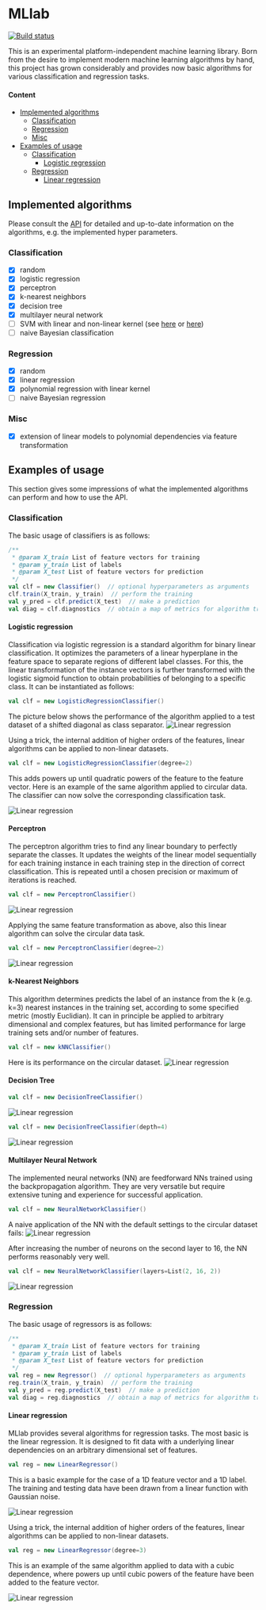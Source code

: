 # MLlab

[![Build status](https://travis-ci.org/andb0t/MLlab.svg?branch=master)](https://travis-ci.org/andb0t)

This is an experimental platform-independent machine learning library. Born from the desire to implement modern machine learning algorithms by hand, this project has grown considerably and provides now basic algorithms for various classification and regression tasks.


#### Content
* [Implemented algorithms](#implemented-algorithms)
  * [Classification](#classification)
  * [Regression](#regression)
  * [Misc](#misc)
* [Examples of usage](#examples-of-usage)
  * [Classification](#classification)
    * [Logistic regression](#logistic-regression)
  * [Regression](#regression)
    * [Linear regression](#linear-regression)





## Implemented algorithms
Please consult the [API](https://andb0t.github.io/MLlab/api/index.html) for detailed and up-to-date information on the algorithms, e.g. the implemented hyper parameters.

### Classification
- [x] random
- [x] logistic regression
- [x] perceptron
- [x] k-nearest neighbors
- [x] decision tree
- [x] multilayer neural network
- [ ] SVM with linear and non-linear kernel (see [here](http://alex.smola.org/teaching/pune2007/pune_3.pdf) or [here](https://oceandatamining.sciencesconf.org/conference/oceandatamining/program/OBIDAM14_Canu.pdf))
- [ ] naive Bayesian classification

### Regression
- [x] random
- [x] linear regression
- [x] polynomial regression with linear kernel
- [ ] naive Bayesian regression

### Misc
- [x] extension of linear models to polynomial dependencies via feature transformation







## Examples of usage
This section gives some impressions of what the implemented algorithms can perform and how to use the API.





### Classification

The basic usage of classifiers is as follows:

```scala
/**
 * @param X_train List of feature vectors for training
 * @param y_train List of labels
 * @param X_test List of feature vectors for prediction
 */
val clf = new Classifier()  // optional hyperparameters as arguments
clf.train(X_train, y_train)  // perform the training
val y_pred = clf.predict(X_test)  // make a prediction
val diag = clf.diagnostics  // obtain a map of metrics for algorithm training

```

#### Logistic regression
Classification via logistic regression is a standard algorithm for binary linear classification. It optimizes the parameters of a linear hyperplane in the feature space to separate regions of different label classes. For this, the linear transformation of the instance vectors is further transformed with the logistic sigmoid function to obtain probabilities of belonging to a specific class. It can be instantiated as follows:
```scala
val clf = new LogisticRegressionClassifier()
```
The picture below shows the performance of the algorithm applied to a test dataset of a shifted diagonal as class separator.
![Linear regression](./logisticregression_classification_example.png)

Using a trick, the internal addition of higher orders of the features, linear algorithms can be applied to non-linear datasets.
```scala
val clf = new LogisticRegressionClassifier(degree=2)
```
This adds powers up until quadratic powers of the feature to the feature vector. Here is an example of the same algorithm applied to circular data. The classifier can now solve the corresponding classification task.

![Linear regression](./logisticregression_classification_quadratic_example.png)


#### Perceptron
The perceptron algorithm tries to find any linear boundary to perfectly separate the classes. It updates the weights of the linear model sequentially for each training instance in each training step in the direction of correct classification. This is repeated until a chosen precision or maximum of iterations is reached.
```scala
val clf = new PerceptronClassifier()
```
![Linear regression](./perceptron_classification_example.png)

Applying the same feature transformation as above, also this linear algorithm can solve the circular data task.
```scala
val clf = new PerceptronClassifier(degree=2)
```
![Linear regression](./perceptron_classification_quadratic_example.png)


#### k-Nearest Neighbors
This algorithm determines predicts the label of an instance from the k (e.g. k=3) nearest instances in the training set, according to some specified metric (mostly Euclidian). It can in principle be applied to arbitrary dimensional and complex features, but has limited performance for large training sets and/or number of features.
```scala
val clf = new kNNClassifier()
```
Here is its performance on the circular dataset.
![Linear regression](./kNN_classification_circle_example.png)


#### Decision Tree
```scala
val clf = new DecisionTreeClassifier()
```
![Linear regression](./decisiontree_classification_example.png)
```scala
val clf = new DecisionTreeClassifier(depth=4)
```
![Linear regression](./decisiontree_classification_deep_example.png)


#### Multilayer Neural Network
The implemented neural networks (NN) are feedforward NNs trained using the backpropagation algorithm. They are very versatile but require extensive tuning and experience for successful application.
```scala
val clf = new NeuralNetworkClassifier()
```
A naive application of the NN with the default settings to the circular dataset fails:
![Linear regression](./neuralnetwork_classification_default_example.png)

After increasing the number of neurons on the second layer to 16, the NN performs reasonably very well.
```scala
val clf = new NeuralNetworkClassifier(layers=List(2, 16, 2))
```
![Linear regression](./neuralnetwork_classification_example.png)





### Regression

The basic usage of regressors is as follows:

```scala
/**
 * @param X_train List of feature vectors for training
 * @param y_train List of labels
 * @param X_test List of feature vectors for prediction
 */
val reg = new Regressor()  // optional hyperparameters as arguments
reg.train(X_train, y_train)  // perform the training
val y_pred = reg.predict(X_test)  // make a prediction
val diag = reg.diagnostics  // obtain a map of metrics for algorithm training

```

#### Linear regression
MLlab provides several algorithms for regression tasks. The most basic is the linear regression. It is designed to fit data with a underlying linear dependencies on an arbitrary dimensional set of features.
```scala
val reg = new LinearRegressor()
```
This is a basic example for the case of a 1D feature vector and a 1D label. The training and testing data have been drawn from a linear function with Gaussian noise.

![Linear regression](./linear_regression_example.png)

Using a trick, the internal addition of higher orders of the features, linear algorithms can be applied to non-linear datasets.
```scala
val reg = new LinearRegressor(degree=3)
```
This is an example of the same algorithm applied to data with a cubic dependence, where powers up until cubic powers of the feature have been added to the feature vector.

![Linear regression](./linear_regression_cubic_example.png)
